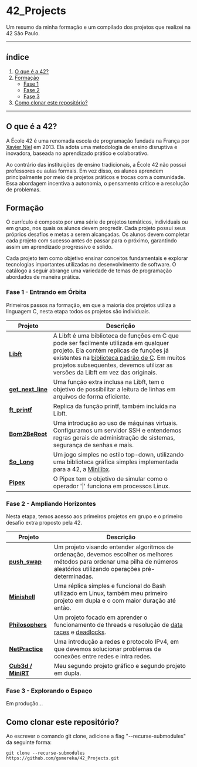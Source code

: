 # 42_Projects

Um resumo da minha formação e um compilado dos projetos que realizei na 42 São Paulo.

*******

## índice

1. [O que é a 42?](#1)
1. [Formação](#1.5)
	- [Fase 1](#2)
	- [Fase 2](#3)
	- [Fase 3](#4)
1. [Como clonar este repositório?](#5)

*******

<div id='1'/>

## O que é a 42?

A École 42 é uma renomada escola de programação fundada na França por [Xavier Niel](https://www.forbes.com/profile/xavier-niel/) em 2013. Ela adota uma metodologia de ensino disruptiva e inovadora, baseada no aprendizado prático e colaborativo.

Ao contrário das instituições de ensino tradicionais, a École 42 não possui professores ou aulas formais. Em vez disso, os alunos aprendem principalmente por meio de projetos práticos e trocas com a comunidade. Essa abordagem incentiva a autonomia, o pensamento crítico e a resolução de problemas.

<div id='1.5'/>

## Formação

O currículo é composto por uma série de projetos temáticos, individuais ou em grupo, nos quais os alunos devem progredir. Cada projeto possui seus próprios desafios e metas a serem alcançadas. Os alunos devem completar cada projeto com sucesso antes de passar para o próximo, garantindo assim um aprendizado progressivo e sólido.

Cada projeto tem como objetivo ensinar conceitos fundamentais e explorar tecnologias importantes utilizadas no desenvolvimento de software. O catálogo a seguir abrange uma variedade de temas de programação abordados de maneira prática.

<div id='2'/>

### Fase 1 - Entrando em Órbita

Primeiros passos na formação, em que a maioria dos projetos utiliza a linguagem C, nesta etapa todos os projetos são individuais.

| Projeto | Descrição |
| --- | ---|
| **[Libft](https://github.com/gsmereka/Libtf)** | A Libft é uma biblioteca de funções em C que pode ser facilmente utilizada em qualquer projeto. Ela contém replicas de funções já existentes na [biblioteca padrão de C](https://en.wikipedia.org/wiki/C_standard_library). Em muitos projetos subsequentes, devemos utilizar as versões da Libft em vez das originais. |
| **[get_next_line](https://github.com/gsmereka/get_next_line)** | Uma função extra inclusa na Libft, tem o objetivo de possibilitar a leitura de linhas em arquivos de forma eficiente. |
| **[ft_printf](https://github.com/gsmereka/ft_printf)** | Replica da função printf, também incluída na Libft. |
| **[Born2BeRoot](https://github.com/gsmereka/born2beroot)** | Uma introdução ao uso de máquinas virtuais. Configuramos um servidor SSH e entendemos regras gerais de administração de sistemas, segurança de senhas e mais. |
| **[So_Long](https://github.com/gsmereka/So_long)** | Um jogo simples no estilo top-down, utilizando uma biblioteca gráfica simples implementada para a 42, a [Minilibx](https://github.com/42Paris/minilibx-linux). |
| **[Pipex](https://github.com/gsmereka/Pipex)** | O Pipex tem o objetivo de simular como o operador '\|' funciona em processos Linux. |

<div id='3'/>

### Fase 2 - Ampliando Horizontes

Nesta etapa, temos acesso aos primeiros projetos em grupo e o primeiro desafio extra proposto pela 42.

| Projeto | Descrição |
| --- | ---|
| **[push_swap](https://github.com/gsmereka/push_swap)** | Um projeto visando entender algoritmos de ordenação, devemos escolher os melhores métodos para ordenar uma pilha de números aleatórios utilizando operações pré-determinadas.
| **[Minishell](https://github.com/gsmereka/Minishell)** | Uma réplica simples e funcional do Bash utilizado em Linux, também meu primeiro projeto em dupla e o com maior duração até então. |
| **[Philosophers](https://github.com/gsmereka/Philosophers)** | Um projeto focado em aprender o funcionamento de threads e resolução de [data races](https://en.wikipedia.org/wiki/Race_condition) e [deadlocks](https://en.wikipedia.org/wiki/Deadlock). |
| **[NetPractice](https://github.com/gsmereka/netpractice)** | Uma introdução a redes e protocolo IPv4, em que devemos solucionar problemas de conexões entre redes e intra redes. |
| **[Cub3d / MiniRT](https://github.com/gsmereka/minirt)** | Meu segundo projeto gráfico e segundo projeto em dupla. |

<div id='4'/>

### Fase 3 - Explorando o Espaço

Em produção...

<div id='5'/>

## Como clonar este repositório?

Ao escrever o comando git clone, adicione a flag "--recurse-submodules" da seguinte forma:<br>

`git clone --recurse-submodules https://github.com/gsmereka/42_Projects.git`

